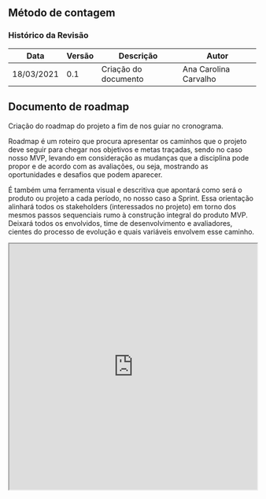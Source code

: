 ## Método de contagem

### Histórico da Revisão
| Data | Versão | Descrição | Autor |
|---|---|---|---|
| 18/03/2021| 0.1 |Criação do documento | Ana Carolina Carvalho |

## Documento de roadmap

Criação do roadmap do projeto a fim de nos guiar no cronograma.

Roadmap é um roteiro que procura apresentar os caminhos que o projeto deve seguir para chegar nos objetivos e metas traçadas, sendo no caso nosso MVP, levando em consideração as mudanças que a disciplina pode propor e de acordo com as avaliações, ou seja, mostrando as oportunidades e desafios que podem aparecer.

É também uma ferramenta visual e descritiva que apontará como será o produto ou projeto a cada período, no nosso caso a Sprint. Essa orientação alinhará todos os stakeholders (interessados no projeto) em torno dos mesmos passos sequenciais rumo à construção integral do produto MVP. Deixará todos os envolvidos, time de desenvolvimento e avaliadores,  cientes do processo de evolução e quais variáveis envolvem esse caminho.



<iframe width="100%" height="500" src="https://docs.google.com/spreadsheets/d/e/2PACX-1vQrOBxFJncI-I1Hi5dazmep6Gha1hujDKkPWtFD8mVoQWy4AVejoM77kznZhAqEbu3iiq2QtyF67Gyg/pubhtml?widget=true&amp;headers=false"></iframe>


